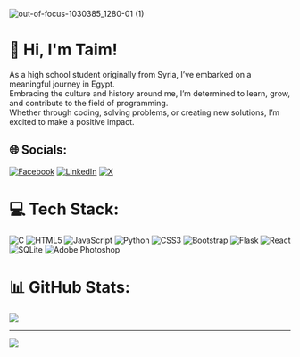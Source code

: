 ![out-of-focus-1030385_1280-01 (1)](https://github.com/Taimkellizy/Taimkellizy/assets/142005560/a2865a19-cc47-446b-b9dd-2609911ec680)
# 💫 Hi, I'm Taim!
As a high school student originally from Syria, I’ve embarked on a meaningful journey in Egypt.<br> Embracing the culture and history around me, I’m determined to learn, grow, and contribute to the field of programming.<br> Whether through coding, solving problems, or creating new solutions, I’m excited to make a positive impact.

## 🌐 Socials:
[![Facebook](https://img.shields.io/badge/Facebook-%231877F2.svg?logo=Facebook&logoColor=white)](https://www.facebook.com/share/uXxoUqv999Kq4MVn/?mibextid=qi2Omg) [![LinkedIn](https://img.shields.io/badge/LinkedIn-%230077B5.svg?logo=linkedin&logoColor=white)](https://linkedin.com/in/TaimKellizy) [![X](https://img.shields.io/badge/X-black.svg?logo=X&logoColor=white)](https://x.com/TaimKellizy) 

# 💻 Tech Stack:
![C](https://img.shields.io/badge/c-%2300599C.svg?style=flat&logo=c&logoColor=white) ![HTML5](https://img.shields.io/badge/html5-%23E34F26.svg?style=flat&logo=html5&logoColor=white) ![JavaScript](https://img.shields.io/badge/javascript-%23323330.svg?style=flat&logo=javascript&logoColor=%23F7DF1E) ![Python](https://img.shields.io/badge/python-3670A0?style=flat&logo=python&logoColor=ffdd54) ![CSS3](https://img.shields.io/badge/css3-%231572B6.svg?style=flat&logo=css3&logoColor=white) ![Bootstrap](https://img.shields.io/badge/bootstrap-%238511FA.svg?style=flat&logo=bootstrap&logoColor=white) ![Flask](https://img.shields.io/badge/flask-%23000.svg?style=flat&logo=flask&logoColor=white) ![React](https://img.shields.io/badge/react-%2320232a.svg?style=flat&logo=react&logoColor=%2361DAFB) ![SQLite](https://img.shields.io/badge/sqlite-%2307405e.svg?style=flat&logo=sqlite&logoColor=white) ![Adobe Photoshop](https://img.shields.io/badge/adobe%20photoshop-%2331A8FF.svg?style=flat&logo=adobe%20photoshop&logoColor=white)
# 📊 GitHub Stats:
![](https://github-readme-stats.vercel.app/api?username=Taimkellizy&theme=tokyonight&hide_border=false&include_all_commits=false&count_private=false)<br/>

---
[![](https://visitcount.itsvg.in/api?id=Taimkellizy&icon=0&color=1)](https://visitcount.itsvg.in)

<!-- Proudly created with GPRM ( https://gprm.itsvg.in ) -->
